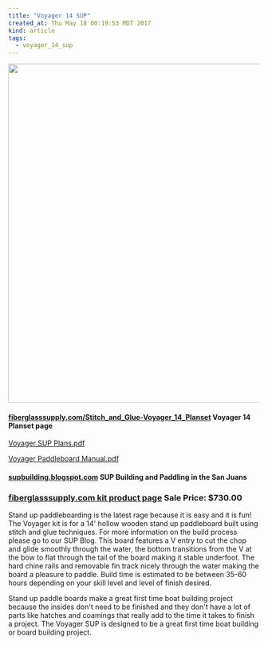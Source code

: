 ```yaml
---
title: "Voyager 14 SUP"
created_at: Thu May 18 00:19:53 MDT 2017
kind: article
tags:
  - voyager_14_sup
---
```


<img src="/assets/images/img-Voyager SUP CJ.jpg" width="680px">

<h4>
  <a href="http://shop.fiberglasssupply.com/Stitch_and_Glue-Voyager_14_Planset.html" target="_blank">fiberglasssupply.com/Stitch_and_Glue-Voyager_14_Planset</a>
  Voyager 14 Planset page
</h4>

<a href="/assets/pdf/Voyager SUP Plans.pdf" target="_blank">Voyager SUP Plans.pdf</a>

<a href="/assets/pdf/Voyager Paddleboard Manual.pdf" target="_blank">Voyager Paddleboard Manual.pdf</a>

<h4>
  <a href="http://supbuilding.blogspot.com/" target="_blank">supbuilding.blogspot.com</a>
  SUP Building and Paddling in the San Juans
</h4>

<h3>
  <a href="http://shop.fiberglasssupply.com/Stitch_and_Glue-14_Voyager_Stitch_and_Glue_SUP.html" target="_blank">fiberglasssupply.com kit product page</a>
  Sale Price:	$730.00
</h3>

Stand up paddleboarding is the latest rage because it is easy and it
is fun! The Voyager kit is for a 14' hollow wooden stand up paddleboard
built using stitch and glue techniques. For more information on the build
process please go to our SUP Blog.  This board features a V entry to cut
the chop and glide smoothly through the water, the bottom transitions
from the V at the bow to flat through the tail of the board making it
stable underfoot.  The hard chine rails and removable fin track nicely
through the water making the board a pleasure to paddle.  Build time is
estimated to be between 35-60 hours depending on your skill level and
level of finish desired.

Stand up paddle boards make a great first time boat building project
because the insides don't need to be finished and they don't have a lot
of parts like hatches and coamings that really add to the time it takes
to finish a project.  The Voyager SUP is designed to be a great first
time boat building or board building project.

<!--
html boilerplate
<a href="" target="_blank"></a>
<a name=""></a>
<img src="" width="400px">
<ul>
  <li></li>
</ul>
<pre>
</pre>
<pre><code>
</code></pre>
<math xmlns='http://www.w3.org/1998/Math/MathML' display='block'>
</math>
-->
